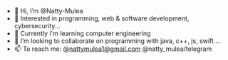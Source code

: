 - 👋 Hi, I’m @Natty-Mulea
- 👀 Interested in programming, web & software development, cybersecurity...
- 🌱 Currently i'm learning computer engineering
- 💞️ I’m looking to collaborate on programming with java, c++, js, swift ...
- 📫 To reach me: @nattymulea1@gmail.com @natty_mulea/telegram

<!---
Natty-Mulea/Natty-Mulea is a ✨ special ✨ repository because its `README.md` (this file) appears on your GitHub profile.
You can click the Preview link to take a look at your changes.
--->
